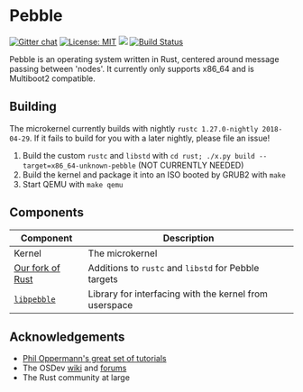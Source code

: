 # Pebble
[![Gitter chat](https://badges.gitter.im/gitterHQ/gitter.png)](https://gitter.im/pebble-os/Lobby)
[![License: MIT](https://img.shields.io/badge/License-MIT-yellow.svg)](https://opensource.org/licenses/MIT)
[![](https://tokei.rs/b1/github/Aaronepower/tokei)](https://github.com/pebble-os/pebble)
[![Build Status](https://travis-ci.org/pebble-os/pebble.svg?branch=master)](https://travis-ci.org/pebble-os/pebble)

Pebble is an operating system written in Rust, centered around message passing between 'nodes'.
It currently only supports x86_64 and is Multiboot2 compatible.

## Building
The microkernel currently builds with nightly `rustc 1.27.0-nightly 2018-04-29`. If it fails to build
for you with a later nightly, please file an issue!

1) Build the custom `rustc` and `libstd` with `cd rust; ./x.py build --target=x86_64-unknown-pebble` (NOT CURRENTLY NEEDED)
2) Build the kernel and package it into an ISO booted by GRUB2 with `make`
3) Start QEMU with `make qemu`

## Components
| Component                                                         | Description                                                           |
|-------------------------------------------------------------------|-----------------------------------------------------------------------|
| Kernel                                                            | The microkernel                                                       |
| [Our fork of Rust](https://github.com/pebble-os/rust)             | Additions to `rustc` and `libstd` for Pebble targets                  |
| [`libpebble`](https://github.com/pebble-os/libpebble)             | Library for interfacing with the kernel from userspace                |

## Acknowledgements
- [Phil Oppermann's great set of tutorials](https://os.phil-opp.com/)
- The OSDev [wiki](https://wiki.osdev.org/Main_Page) and [forums](https://forum.osdev.org)
- The Rust community at large
